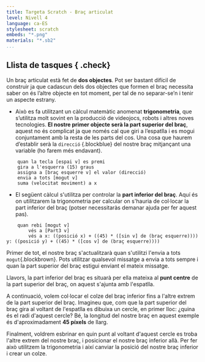 ```yaml
---
title: Targeta Scratch - Braç articulat
level: Nivell 4
language: ca-ES
stylesheet: scratch
embeds: "*.png"
materials: "*.sb2"
...
```


## Llista de tasques { .check}

Un braç articulat està fet de **dos objectes**. Pot ser bastant difícil de construir ja que cadascun dels dos objectes que formen el braç necessita saber on és l’altre objecte en tot moment, per tal de no separar-se’n i tenir un  aspecte estrany.

+ Això es fa utilitzant un càlcul matemàtic anomenat **trigonometria**, que s’utilitza molt sovint en la producció de videojocs, robots i altres noves tecnologies. **El nostre primer objecte serà la part superior del braç**, aquest no és complicat ja que només cal que giri a l’espatlla i es mogui conjuntament amb la resta de les parts del cos. Una cosa que haurem d’establir serà la `direcció` {.blockblue} del nostre braç mitjançant una variable (ho farem més endavant).
```scratch
	quan la tecla [espai v] es premi
	gira a l'esquerra (15) graus
	assigna a [braç esquerre v] el valor (direcció)
	envia a tots [mogut v]
	suma (velocitat moviment) a x
```

+ El següent càlcul s'utilitza per controlar la **part inferior del braç**. Aquí és on utilitzarem la trigonometria per calcular on s'hauria de col·locar la part inferior del braç (potser necessitaràs demanar ajuda per fer aquest pas).
```scratch
	quan rebi [mogut v]
		vés a [Part3 v]
		vés a x: ((posició x) + ((45) * ([sin v] de (braç esquerre)))) y: ((posició y) + ((45) * ([cos v] de (braç esquerre))))
```

Primer de tot, el nostre braç s'actualitzarà quan s'utilitzi l'envia a tots `mogut`{.blockbrown}. Pots utilitzar qualsevol missatge a envia a tots sempre i quan la part superior del braç estigui enviant el mateix missatge.

Llavors, la part inferior del braç es situarà per ella mateixa al **punt centre** de la part superior del braç, on aquest s'ajunta amb l'espatlla.

A continuació, volem col·locar el colze del braç inferior fins a l'altre extrem de la part superior del braç. Imagineu que, com que la part superior del braç gira al voltant de l'espatlla es dibuixa un cercle, en primer lloc: ¿quina és el radi d'aquest cercle? Bé, la longitud del nostre braç en aquest exemple és d'aproximadament **45 píxels** de llarg.

Finalment, voldrem esbrinar en quin punt al voltant d'aquest cercle es troba l'altre extrem del nostre braç, i posicionar el nostre braç inferior allà. Per fer això utilitzem la trigonometria i així canviar la posició del nostre braç inferior i crear un colze.
